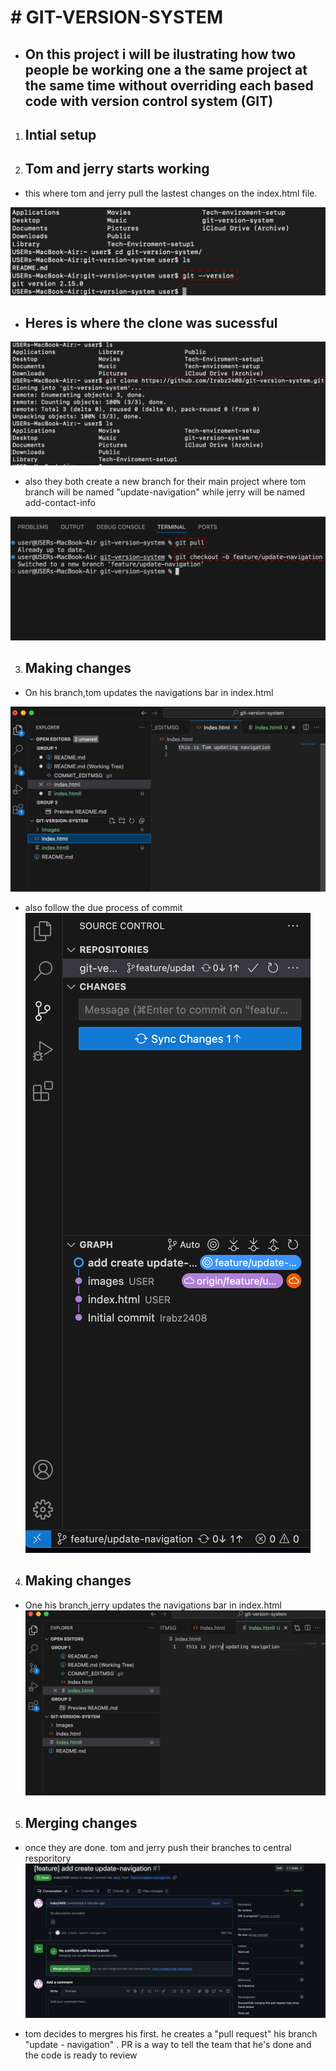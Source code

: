 # # GIT-VERSION-SYSTEM

* ## On this project i will be ilustrating how two people be working one a the same project at the same time without overriding each based code with version control system (GIT)

1. ## Intial setup 


2. ## Tom and jerry starts working 
* this where tom and jerry pull the lastest changes on the index.html file.


![](./Images/1.%20git%20version.png)

 * ## Heres is where the clone was sucessful

![](./Images/2.%20repo%20clone.png)



* also they both create a new branch for their main project where tom branch will be named "update-navigation" while jerry will be named add-contact-info


![](./Images/3.update-navigation.png)




3. ## Making changes
* On his branch,tom updates the navigations bar in index.html 

![](./Images/tom_branch.png)

* also follow the due process of commit 
![](./Images/8.git_commit.png)

4. ##  Making changes
* One his branch,jerry  updates the navigations bar in index.html 
 ![](./Images/5%20jerry%20input.png
 )


5. ## Merging changes 
* once they are done. tom and jerry push their branches to central resporitory
![](./Images/6.feauture_update_navigation.png)


* tom decides to mergres his first. he creates a "pull request" his branch "update - navigation" . PR is a way to tell the team that he's done and the code is ready to review


